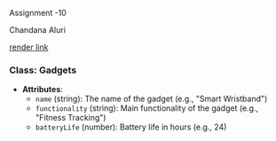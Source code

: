 Assignment -10

Chandana Aluri

[render link](https://f24wb67aluri.onrender.com/)

### Class: Gadgets
- **Attributes**:
  - `name` (string): The name of the gadget (e.g., "Smart Wristband")
  - `functionality` (string): Main functionality of the gadget (e.g., "Fitness Tracking")
  - `batteryLife` (number): Battery life in hours (e.g., 24)
